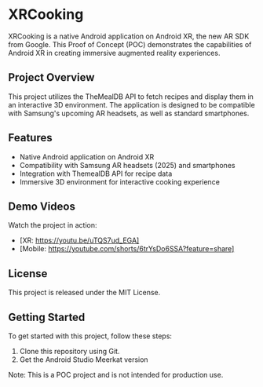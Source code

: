# XRCooking

XRCooking is a native Android application on Android XR, the new AR SDK from Google. This Proof of Concept (POC) demonstrates the capabilities of Android XR in creating immersive augmented reality experiences.

## Project Overview

This project utilizes the TheMealDB API to fetch recipes and display them in an interactive 3D environment. The application is designed to be compatible with Samsung's upcoming AR headsets, as well as standard smartphones.

## Features

* Native Android application on Android XR
* Compatibility with Samsung AR headsets (2025) and smartphones
* Integration with ThemealDB API for recipe data
* Immersive 3D environment for interactive cooking experience

## Demo Videos

Watch the project in action:

* [XR: https://youtu.be/uTQS7ud_EGA]
* [Mobile: https://youtube.com/shorts/6trYsDo6SSA?feature=share]

## License

This project is released under the MIT License.

## Getting Started

To get started with this project, follow these steps:

1. Clone this repository using Git.
2. Get the Android Studio Meerkat version

Note: This is a POC project and is not intended for production use.